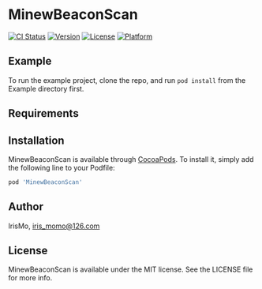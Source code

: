 # MinewBeaconScan

[![CI Status](https://img.shields.io/travis/IrisMo/MinewBeaconScan.svg?style=flat)](https://travis-ci.org/IrisMo/MinewBeaconScan)
[![Version](https://img.shields.io/cocoapods/v/MinewBeaconScan.svg?style=flat)](https://cocoapods.org/pods/MinewBeaconScan)
[![License](https://img.shields.io/cocoapods/l/MinewBeaconScan.svg?style=flat)](https://cocoapods.org/pods/MinewBeaconScan)
[![Platform](https://img.shields.io/cocoapods/p/MinewBeaconScan.svg?style=flat)](https://cocoapods.org/pods/MinewBeaconScan)

## Example

To run the example project, clone the repo, and run `pod install` from the Example directory first.

## Requirements

## Installation

MinewBeaconScan is available through [CocoaPods](https://cocoapods.org). To install
it, simply add the following line to your Podfile:

```ruby
pod 'MinewBeaconScan'
```

## Author

IrisMo, iris_momo@126.com

## License

MinewBeaconScan is available under the MIT license. See the LICENSE file for more info.
